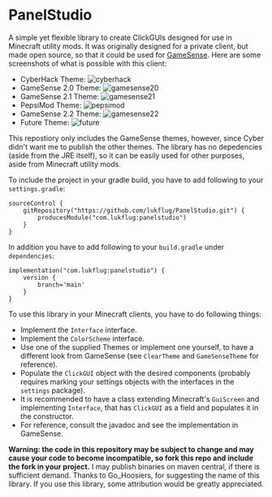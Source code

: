 # PanelStudio
A simple yet flexible library to create ClickGUIs designed for use in Minecraft utility mods. It was originally designed for a private client, but made open source, so that it could be used for [GameSense](https://github.com/IUDevman/gamesense-client). Here are some screenshots of what is possible with this client:
* CyberHack Theme:
![cyberhack](https://cdn.discordapp.com/attachments/755077474861449277/770697901499744286/2020-10-27_18.16.50.png)
* GameSense 2.0 Theme:
![gamesense20](https://cdn.discordapp.com/attachments/755077474861449277/770697937234821170/2020-10-27_18.16.59.png)
* GameSense 2.1 Theme:
![gamesense21](https://cdn.discordapp.com/attachments/755077474861449277/770697959947239424/2020-10-27_18.17.12.png)
* PepsiMod Theme:
![pepsimod](https://cdn.discordapp.com/attachments/755077474861449277/770698000129327124/2020-10-27_18.17.22.png)
* GameSense 2.2 Theme:
![gamesense22](https://cdn.discordapp.com/attachments/767021200685400075/772018964414857246/unknown.png)
* Future Theme:
![future](https://cdn.discordapp.com/attachments/755077474861449277/771799117998718986/unknown.png)

This repostiory only includes the GameSense themes, however, since Cyber didn't want me to publish the other themes. The library has no depedencies (aside from the JRE itself), so it can be easily used for other purposes, aside from Minecraft utility mods.

To include the project in your gradle build, you have to add following to your `settings.gradle`:
```
sourceControl {
	gitRepository("https://github.com/lukflug/PanelStudio.git") {
		producesModule("com.lukflug:panelstudio")
	}
}
```
In addition you have to add following to your `build.gradle` under `dependencies`:
```
implementation("com.lukflug:panelstudio") {
	version {
		branch='main'
	}
}
```
To use this library in your Minecraft clients, you have to do following things:
* Implement the `Interface` interface.
* Implement the `ColorScheme` interface.
* Use one of the supplied Themes or implement one yourself, to have a different look from GameSense (see `ClearTheme` and `GameSenseTheme` for reference).
* Populate the `ClickGUI` object with the desired components (probably requires marking your settings objects with the interfaces in the `settings` package).
* It is recommended to have a class extending Minecraft's `GuiScreen` and implementing `Interface`, that has `ClickGUI` as a field and populates it in the constructor.
* For reference, consult the javadoc and see the implementation in GameSense.

**Warning: the code in this repository may be subject to change and may cause your code to become incompatible, so fork this repo and include the fork in your project.** I may publish binaries on maven central, if there is sufficient demand. Thanks to Go_Hoosiers, for suggesting the name of this library. If you use this library, some attribution would be greatly appreciated.
